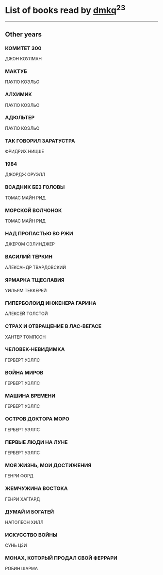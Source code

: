 # List of books read by [dmkq](https://www.facebook.com/app_scoped_user_id/1427317190926206/)<sup>23</sup>
---

## Other years

### КОМИТЕТ 300
ДЖОН КОУЛМАН


### МАКТУБ
ПАУЛО КОЭЛЬО


### АЛХИМИК
ПАУЛО КОЭЛЬО


### АДЮЛЬТЕР
ПАУЛО КОЭЛЬО


### ТАК ГОВОРИЛ ЗАРАТУСТРА
ФРИДРИХ НИЦШЕ


### 1984
ДЖОРДЖ ОРУЭЛЛ


### ВСАДНИК БЕЗ ГОЛОВЫ
ТОМАС МАЙН РИД


### МОРСКОЙ ВОЛЧОНОК
ТОМАС МАЙН РИД


### НАД ПРОПАСТЬЮ ВО РЖИ
ДЖЕРОМ СЭЛИНДЖЕР


### ВАСИЛИЙ ТЁРКИН
АЛЕКСАНДР ТВАРДОВСКИЙ


### ЯРМАРКА ТЩЕСЛАВИЯ
УИЛЬЯМ ТЕККЕРЕЙ


### ГИПЕРБОЛОИД ИНЖЕНЕРА ГАРИНА
АЛЕКСЕЙ ТОЛСТОЙ


### СТРАХ И ОТВРАЩЕНИЕ В ЛАС-ВЕГАСЕ
ХАНТЕР ТОМПСОН


### ЧЕЛОВЕК-НЕВИДИМКА
ГЕРБЕРТ УЭЛЛС


### ВОЙНА МИРОВ
ГЕРБЕРТ УЭЛЛС


### МАШИНА ВРЕМЕНИ
ГЕРБЕРТ УЭЛЛС


### ОСТРОВ ДОКТОРА МОРО
ГЕРБЕРТ УЭЛЛС


### ПЕРВЫЕ ЛЮДИ НА ЛУНЕ
ГЕРБЕРТ УЭЛЛС


### МОЯ ЖИЗНЬ, МОИ ДОСТИЖЕНИЯ
ГЕНРИ ФОРД


### ЖЕМЧУЖИНА ВОСТОКА
ГЕНРИ ХАГГАРД


### ДУМАЙ И БОГАТЕЙ
НАПОЛЕОН ХИЛЛ


### ИСКУССТВО ВОЙНЫ
СУНЬ ЦЗИ


### МОНАХ, КОТОРЫЙ ПРОДАЛ СВОЙ ФЕРРАРИ
РОБИН ШАРМА



